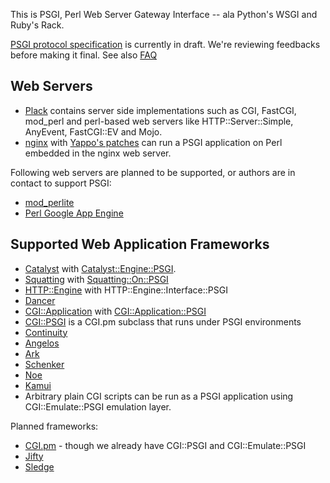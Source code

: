 This is PSGI, Perl Web Server Gateway Interface -- ala Python's WSGI and Ruby's Rack.

[PSGI protocol specification](http://github.com/miyagawa/psgi-specs/blob/master/PSGI.pod) is currently in draft. We're reviewing feedbacks before making it final. See also [FAQ](http://github.com/miyagawa/psgi-specs/blob/master/FAQ.pod)

## Web Servers

* [Plack](http://github.com/miyagawa/Plack) contains server side implementations such as CGI, FastCGI, mod_perl and perl-based web servers like HTTP::Server::Simple, AnyEvent, FastCGI::EV and Mojo.
* [nginx](http://www.nginx.eu) with [Yappo's patches](http://github.com/Yappo/nginx-psgi-patches) can run a PSGI application on Perl embedded in the nginx web server.

Following web servers are planned to be supported, or authors are in contact to support PSGI:

* [mod_perlite](http://github.com/sodabrew/mod_perlite/)
* [Perl Google App Engine](http://code.google.com/p/perl-appengine/)

## Supported Web Application Frameworks

* [Catalyst](http://www.catalystframework.org/) with [Catalyst::Engine::PSGI](http://github.com/miyagawa/Catalyst-Engine-PSGI).
* [Squatting](http://github.com/beppu/squatting) with [Squatting::On::PSGI](http://github.com/miyagawa/Squatting-On-PSGI)
* [HTTP::Engine](http://github.com/http-engine/HTTP-Engine) with HTTP::Engine::Interface::PSGI
* [Dancer](http://github.com/sukria/Dancer)
* [CGI::Application](http://cgi-app.org/) with [CGI::Application::PSGI](http://github.com/miyagawa/CGI-Application-PSGI)
* [CGI::PSGI](http://github.com/miyagawa/CGI-PSGI) is a CGI.pm subclass that runs under PSGI environments
* [Continuity](http://github.com/awwaiid/continuity)
* [Angelos](http://github.com/dann/angelos)
* [Ark](http://github.com/typester/aerk-perl)
* [Schenker](http://github/com/spiritloose/Schenker)
* [Noe](http://github.com/yusukebe/Noe)
* [Kamui](http://github.com/nekokak/p5-Kamui)
* Arbitrary plain CGI scripts can be run as a PSGI application using CGI::Emulate::PSGI emulation layer.

Planned frameworks:

* [CGI.pm](http://search.cpan.org/dist/CGI) - though we already have CGI::PSGI and CGI::Emulate::PSGI
* [Jifty](http://jifty.org/)
* [Sledge](http://sl.edge.jp/)






